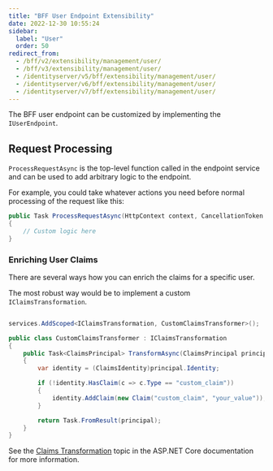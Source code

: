 ```yaml
---
title: "BFF User Endpoint Extensibility"
date: 2022-12-30 10:55:24
sidebar:
  label: "User"
  order: 50
redirect_from:
  - /bff/v2/extensibility/management/user/
  - /bff/v3/extensibility/management/user/
  - /identityserver/v5/bff/extensibility/management/user/
  - /identityserver/v6/bff/extensibility/management/user/
  - /identityserver/v7/bff/extensibility/management/user/
---
```


The BFF user endpoint can be customized by implementing the `IUserEndpoint`. 

## Request Processing 

`ProcessRequestAsync` is the top-level function called in the endpoint service and can be used to add arbitrary logic to the endpoint.

For example, you could take whatever actions you need before normal processing of the request like this:

```csharp
public Task ProcessRequestAsync(HttpContext context, CancellationToken ct)
{
    // Custom logic here
}
```

### Enriching User Claims 

There are several ways how you can enrich the claims for a specific user. 

The most robust way would be to implement a custom `IClaimsTransformation`. 

```csharp

services.AddScoped<IClaimsTransformation, CustomClaimsTransformer>();

public class CustomClaimsTransformer : IClaimsTransformation
{
    public Task<ClaimsPrincipal> TransformAsync(ClaimsPrincipal principal)
    {
        var identity = (ClaimsIdentity)principal.Identity;

        if (!identity.HasClaim(c => c.Type == "custom_claim"))
        {
            identity.AddClaim(new Claim("custom_claim", "your_value"));
        }

        return Task.FromResult(principal);
    }
}
```

See the [Claims Transformation](https://learn.microsoft.com/en-us/aspnet/core/security/authentication/claims?view=aspnetcore-9.0) topic in the ASP.NET Core documentation for more information. 

